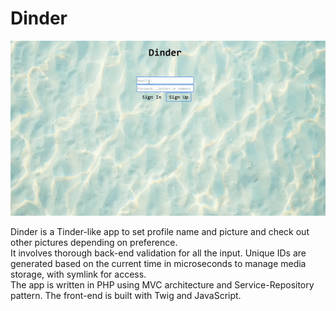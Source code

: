 # Dinder

![Alt Text](dinder-gif.gif)

Dinder is a Tinder-like app to set profile name and picture and check out other pictures depending on preference.<br/>
It involves thorough back-end validation for all the input. Unique IDs are generated based on the current time in microseconds
to manage media storage, with symlink for access.<br/>
The app is written in PHP using MVC architecture and Service-Repository pattern. The front-end is built with Twig and JavaScript.